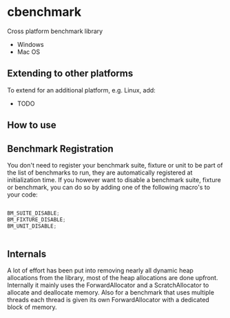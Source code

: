 # cbenchmark

Cross platform benchmark library

- Windows
- Mac OS

## Extending to other platforms

To extend for an additional platform, e.g. Linux, add:

- TODO

## How to use 


## Benchmark Registration

You don't need to register your benchmark suite, fixture or unit to be part of the list of benchmarks to run, they are automatically registered at initialization time. If you however want to disable a benchmark suite, fixture or benchmark, you can do so by adding one of the following macro's to your code:

```c++

BM_SUITE_DISABLE;
BM_FIXTURE_DISABLE;
BM_UNIT_DISABLE;
    
```


## Internals

A lot of effort has been put into removing nearly all dynamic heap allocations from the library, most of the heap allocations are done upfront.
Internally it mainly uses the ForwardAllocator and a ScratchAllocator to allocate and deallocate memory. Also for a benchmark that uses multiple
threads each thread is given its own ForwardAllocator with a dedicated block of memory.

